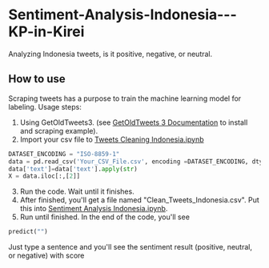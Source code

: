 # Sentiment-Analysis-Indonesia---KP-in-Kirei
Analyzing Indonesia tweets, is it positive, negative, or neutral.

## How to use
Scraping tweets has a purpose to train the machine learning model for labeling.
Usage steps:
1. Using GetOldTweets3. (see [GetOldTweets 3 Documentation](https://pypi.org/project/GetOldTweets3/) to install and scraping example).
2. Import your csv file to [Tweets Cleaning Indonesia.ipynb](https://github.com/RizkiPutra660/Sentiment-Analysis-Indonesia---KP-in-Kirei/blob/master/Tweets%20Cleaning%20Indonesia.ipynb) 
```python
DATASET_ENCODING = "ISO-8859-1"
data = pd.read_csv('Your_CSV_File.csv', encoding =DATASET_ENCODING, dtype={'text': "string"})
data['text']=data['text'].apply(str)
X = data.iloc[:,[2]]
```
3. Run the code. Wait until it finishes. 
4. After finished, you'll get a file named "Clean_Tweets_Indonesia.csv". Put this into [Sentiment Analysis Indonesia.ipynb](https://github.com/RizkiPutra660/Sentiment-Analysis-Indonesia---KP-in-Kirei/blob/master/Sentiment%20Analysis%20Indonesia.ipynb).
5. Run until finished. In the end of the code, you'll see
  ```python
  predict("")
  ```
  Just type a sentence and you'll see the sentiment result (positive, neutral, or negative) with score
